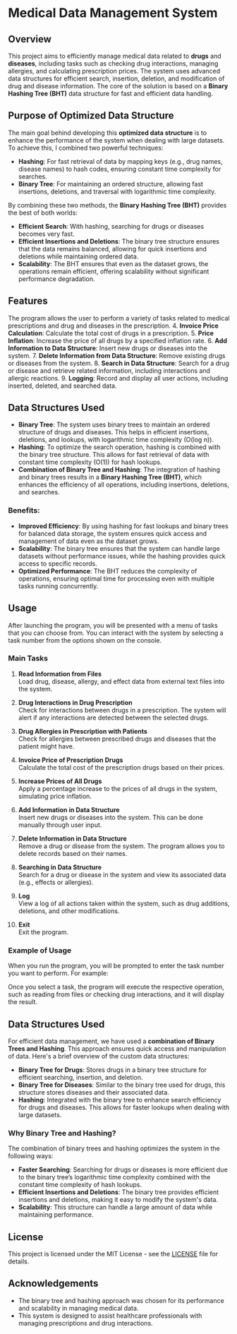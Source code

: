 # Medical Data Management System

## Overview
This project aims to efficiently manage medical data related to **drugs** and **diseases**, including tasks such as checking drug interactions, managing allergies, and calculating prescription prices. The system uses advanced data structures for efficient search, insertion, deletion, and modification of drug and disease information. The core of the solution is based on a **Binary Hashing Tree (BHT)** data structure for fast and efficient data handling.

## Purpose of Optimized Data Structure
The main goal behind developing this **optimized data structure** is to enhance the performance of the system when dealing with large datasets. To achieve this, I combined two powerful techniques:
- **Hashing**: For fast retrieval of data by mapping keys (e.g., drug names, disease names) to hash codes, ensuring constant time complexity for searches.
- **Binary Tree**: For maintaining an ordered structure, allowing fast insertions, deletions, and traversal with logarithmic time complexity.

By combining these two methods, the **Binary Hashing Tree (BHT)** provides the best of both worlds:
- **Efficient Search**: With hashing, searching for drugs or diseases becomes very fast.
- **Efficient Insertions and Deletions**: The binary tree structure ensures that the data remains balanced, allowing for quick insertions and deletions while maintaining ordered data.
- **Scalability**: The BHT ensures that even as the dataset grows, the operations remain efficient, offering scalability without significant performance degradation.

## Features
The program allows the user to perform a variety of tasks related to medical prescriptions and drug and diseases in the prescription.
4. **Invoice Price Calculation**: Calculate the total cost of drugs in a prescription.
5. **Price Inflation**: Increase the price of all drugs by a specified inflation rate.
6. **Add Information to Data Structure**: Insert new drugs or diseases into the system.
7. **Delete Information from Data Structure**: Remove existing drugs or diseases from the system.
8. **Search in Data Structure**: Search for a drug or disease and retrieve related information, including interactions and allergic reactions.
9. **Logging**: Record and display all user actions, including inserted, deleted, and searched data.

## Data Structures Used
- **Binary Tree**: The system uses binary trees to maintain an ordered structure of drugs and diseases. This helps in efficient insertions, deletions, and lookups, with logarithmic time complexity (O(log n)).
- **Hashing**: To optimize the search operation, hashing is combined with the binary tree structure. This allows for fast retrieval of data with constant time complexity (O(1)) for hash lookups.
- **Combination of Binary Tree and Hashing**: The integration of hashing and binary trees results in a **Binary Hashing Tree (BHT)**, which enhances the efficiency of all operations, including insertions, deletions, and searches.

### Benefits:
- **Improved Efficiency**: By using hashing for fast lookups and binary trees for balanced data storage, the system ensures quick access and management of data even as the dataset grows.
- **Scalability**: The binary tree ensures that the system can handle large datasets without performance issues, while the hashing provides quick access to specific records.
- **Optimized Performance**: The BHT reduces the complexity of operations, ensuring optimal time for processing even with multiple tasks running concurrently.

## Usage

After launching the program, you will be presented with a menu of tasks that you can choose from. You can interact with the system by selecting a task number from the options shown on the console.

### Main Tasks

1. **Read Information from Files**  
   Load drug, disease, allergy, and effect data from external text files into the system.

2. **Drug Interactions in Drug Prescription**  
   Check for interactions between drugs in a prescription. The system will alert if any interactions are detected between the selected drugs.

3. **Drug Allergies in Prescription with Patients**  
   Check for allergies between prescribed drugs and diseases that the patient might have.

4. **Invoice Price of Prescription Drugs**  
   Calculate the total cost of the prescription drugs based on their prices.

5. **Increase Prices of All Drugs**  
   Apply a percentage increase to the prices of all drugs in the system, simulating price inflation.

6. **Add Information in Data Structure**  
   Insert new drugs or diseases into the system. This can be done manually through user input.

7. **Delete Information in Data Structure**  
   Remove a drug or disease from the system. The program allows you to delete records based on their names.

8. **Searching in Data Structure**  
   Search for a drug or disease in the system and view its associated data (e.g., effects or allergies).

9. **Log**  
   View a log of all actions taken within the system, such as drug additions, deletions, and other modifications.

10. **Exit**  
    Exit the program.

### Example of Usage

When you run the program, you will be prompted to enter the task number you want to perform. For example:


Once you select a task, the program will execute the respective operation, such as reading from files or checking drug interactions, and it will display the result.

## Data Structures Used

For efficient data management, we have used a **combination of Binary Trees and Hashing**. This approach ensures quick access and manipulation of data. Here's a brief overview of the custom data structures:

- **Binary Tree for Drugs**: Stores drugs in a binary tree structure for efficient searching, insertion, and deletion.
- **Binary Tree for Diseases**: Similar to the binary tree used for drugs, this structure stores diseases and their associated data.
- **Hashing**: Integrated with the binary tree to enhance search efficiency for drugs and diseases. This allows for faster lookups when dealing with large datasets.

### Why Binary Tree and Hashing?

The combination of binary trees and hashing optimizes the system in the following ways:

- **Faster Searching**: Searching for drugs or diseases is more efficient due to the binary tree’s logarithmic time complexity combined with the constant time complexity of hash lookups.
- **Efficient Insertions and Deletions**: The binary tree provides efficient insertions and deletions, making it easy to modify the system's data.
- **Scalability**: This structure can handle a large amount of data while maintaining performance.

## License

This project is licensed under the MIT License - see the [LICENSE](LICENSE) file for details.

## Acknowledgements

- The binary tree and hashing approach was chosen for its performance and scalability in managing medical data.
- This system is designed to assist healthcare professionals with managing prescriptions and drug interactions.

